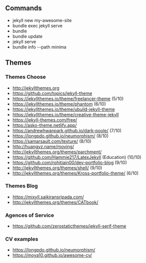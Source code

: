 
## Commands
- jekyll new my-awesome-site
- bundle exec jekyll serve
- bundle
- bundle update
- jekyll serve
- bundle info --path minima

## Themes
### Themes Choose
- http://jekyllthemes.org
- https://github.com/topics/jekyll-theme
- https://jekyllthemes.io/theme/freelancer-theme (5/10)
- https://jekyllthemes.io/theme/phantom (6/10)
- https://jekyllthemes.io/theme/ubuild-jekyll-theme
- https://jekyllthemes.io/theme/creative-theme-jekyll
- https://jekyll-themes.com/free/
- https://asko-theme.netlify.app/
- https://andrewhwanpark.github.io/dark-poole/ (7/10)
- https://longpdo.github.io/neumorphism/ (8/10)
- https://samarsault.com/texture/ (8/10)
- http://huangyz.name/moving/
- http://jekyllthemes.org/themes/parchment/
- https://github.com/Hammie217/LatexJekyll (Education) (10/10)
- https://github.com/rohitjain00/dev-portfolio-blog (9/10)
- http://jekyllthemes.org/themes/shell/ (9/10)
- http://jekyllthemes.org/themes/Kross-portfolio-theme/ (6/10)

### Themes Blog
- https://mixyll.saikiransripada.com/
- http://jekyllthemes.org/themes/CATbook/

### Agences of Service
- https://github.com/zerostaticthemes/jekyll-serif-theme

### CV examples
- https://longpdo.github.io/neumorphism/
- https://moya10.github.io/awesome-cv/